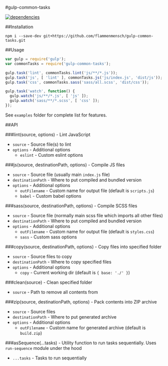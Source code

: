 #gulp-common-tasks

[![dependencies](https://david-dm.org/bahmutov/xplain.png)](https://david-dm.org/bahmutov/xplain)

##Installation
```
npm i --save-dev git+https://github.com/flammenmensch/gulp-common-tasks.git
```

##Usage

```javascript
var gulp = require('gulp');
var commonTasks = require('gulp-common-tasks');

gulp.task('lint', commonTasks.lint('js/**/*.js'));
gulp.task('js', [ 'lint' ], commonTasks.js('js/index.js', 'dist/js'));
gulp.task('css', commonTasks.sass('sass/all.scss', 'dist/css'));

gulp.task('watch', function() {
  gulp.watch('js/**/*.js', [ 'js' ]);
  gulp.watch('sass/**/*.scss', [ 'css' ]);
});
```

See `examples` folder for complete list for features.

##API

###lint(source, options) - Lint JavaScript
  * `source` - Source file(s) to lint
  * `options` - Additional options
    * `eslint` - Custom eslint options

###js(source, destinationPath, options) - Compile JS files
  * `source` - Source file (usually main `index.js` file)
  * `destinationPath` - Where to put compiled and bundled version
  * `options` - Additional options
    * `outFilename` - Custom name for output file (default is `scripts.js`)
    * `babel` - Custom babel options

###sass(source, destinationPath, options) - Compile SCSS files
  * `source` - Source file (normally main scss file which imports all other files)
  * `destinationPath` - Where to put compiled and bundled version
  * `options` - Additional options
    * `outFilename` - Custom name for output file (default is `styles.css`)
    * `sass` - Custom sass options

###copy(source, destinationPath, options) - Copy files into specified folder
  * `source` - Source files to copy
  * `destinationPath` - Where to copy specified files
  * `options` - Additional options
    * `copy` - Current working dir (default is `{ base: './' }`)

###clean(source) - Clean specified folder
  * `source` - Path to remove all contents from

###zip(source, destinationPath, options) - Pack contents into ZIP archive
  * `source` - Source files
  * `destinationPath` - Where to put generated archive
  * `options` - Additional options
    * `outFilename` - Custom name for generated archive (default is `build.zip`)

###asSequence(...tasks) - Utility function to run tasks sequentially. Uses `run-sequence` module under the hood
  * `...tasks` - Tasks to run sequentially
